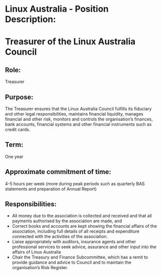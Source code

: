# Linux Australia - Position Description:
# Treasurer of the Linux Australia Council

## Role:
Treasurer

## Purpose:
The Treasurer ensures that the Linux Australia Council fulfills its fiduciary and other legal
responsibilities, maintains financial liquidity, manages financial and other risk, monitors and
controls the organisation’s finances, bank accounts, financial systems and other financial
instruments such as credit cards.

## Term:
One year

## Approximate commitment of time:
4-5 hours per week (more during peak periods such as quarterly BAS statements and preparation of Annual Report)
## Responsibilities:
* All money due to the association is collected and received and that all payments authorised by the
association are made, and
* Correct books and accounts are kept showing the financial affairs of the association, including full
details of all receipts and expenditure connected with the activities of the association.
* Liaise appropriately with auditors, insurance agents and other professional services to seek advice,
assurance and other input into the affairs of Linux Australia
* Chair the Treasury and Finance Subcommittee, which has a remit to provide guidance and advice to Council
and to maintain the organisation’s Risk Register.

